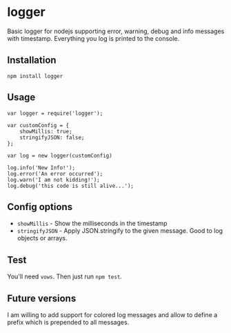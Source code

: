 logger
======

Basic logger for nodejs supporting error, warning, debug and info messages with timestamp.
Everything you log is printed to the console.

Installation
------------

	npm install logger

Usage
-----

	var logger = require('logger');

	var customConfig = {
		showMillis: true;
		stringifyJSON: false;
	};

	var log = new logger(customConfig)

	log.info('New Info!');
	log.error('An error occurred');
	log.warn('I am not kidding!');
	log.debug('this code is still alive...');
	
Config options
--------------

* `showMillis` - Show the milliseconds in the timestamp
* `stringifyJSON` - Apply JSON.stringify to the given message. Good to log objects or arrays.

Test
----

You'll need `vows`. Then just run `npm test`.

Future versions
---------------

I am willing to add support for colored log messages and allow to define a prefix which is prepended to all messages.
